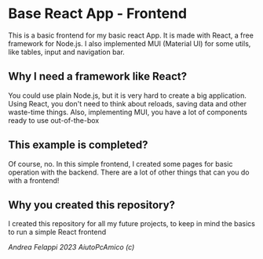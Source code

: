 # Base React App - Frontend

This is a basic frontend for my basic react App.
It is made with React, a free framework for Node.js.
I also implemented MUI (Material UI) for some utils, like tables, input and navigation bar.

## Why I need a framework like React?

You could use plain Node.js, but it is very hard to create a big application. Using React, you don't need to think about reloads, saving data and other waste-time things.
Also, implementing MUI, you have a lot of components ready to use out-of-the-box

## This example is completed?

Of course, no.
In this simple frontend, I created some pages for basic operation with the backend. There are a lot of other things that can you do with a frontend!

## Why you created this repository?

I created this repository for all my future projects, to keep in mind the basics to run a simple React frontend

_Andrea Felappi 2023_
_AiutoPcAmico (c)_
